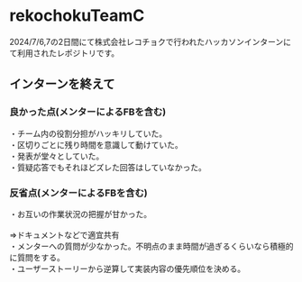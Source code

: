 ﻿# rekochokuTeamC
2024/7/6,7の2日間にて株式会社レコチョクで行われたハッカソンインターンにて利用されたレポジトリです。

## インターンを終えて
### 良かった点(メンターによるFBを含む)
・チーム内の役割分担がハッキリしていた。
<br>
・区切りごとに残り時間を意識して動けていた。
<br>
・発表が堂々としていた。
<br>
・質疑応答でもそれほどズレた回答はしていなかった。

### 反省点(メンターによるFBを含む)
・お互いの作業状況の把握が甘かった。
<br>  
  ⇒ドキュメントなどで適宜共有
<br>
・メンターへの質問が少なかった。不明点のまま時間が過ぎるくらいなら積極的に質問をする。
<br>
・ユーザーストーリーから逆算して実装内容の優先順位を決める。
